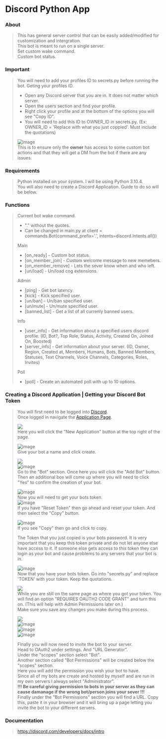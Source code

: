 # Discord Python App

### About
> This has general server control that can be easily added/modified for customization and intergration.\
> This bot is meant to run on a single server.\
> Set custom wake command.\
> Custom bot status.

### Important
> You will need to add your profiles ID to secrets.py before running the bot.
> Geting your profiles ID.
> * Open any Discord server that you are in. It does not matter which server.
> * Open the users section and find your profile.
> * Right click your profile and at the bottom of the options you will see "Copy ID".
> * You will need to add this ID to OWNER_ID in secrets.py. (Ex: OWNER_ID = 'Replace with what you just coppied'. Must include the quotations)
>
> ![image](https://user-images.githubusercontent.com/76274780/183743145-e28e8ce2-2b92-41c3-93ca-58f612b45120.png) \
> This is to ensure only the **owner** has access to some custom bot actions and that they will get a DM from the bot if there are any issues.

### Requirements
> Python installed on your system.
> I will be using Python 3.10.4.\
> You will also need to create a Discord Application.
> Guide to do so will be below.

### Functions
> Current bot wake command.
> * "." without the quotes.
> * Can be changed in main.py at client = commands.Bot(command_prefix='.', intents=discord.Intents.all())
>
> Main
> * [on_ready] - Custom bot status. 
> * [on_member_join] - Custom welcome message to new memebers. 
> * [on_member_remove] - Lets the sever know when and who left. 
> * [un/load] - Un/load cog extensions. 
>
> Admin
> * [ping] - Get bot latency.
> * [kick] - Kick specified user.
> * [un/ban] - Un/ban specified user.
> * [un/mute] - Un/mute specified user.
> * [banned_list] - Get a list of all currenly banned users.
>
> Info
> * [user_info] - Get information about a specified users discord profile. (ID, Bot?, Top Role, Status, Activity, Created On, Joined On, Boosted)
> * [server_info] - Get information about your server. (ID, Owner, Region, Created at, Members, Humans, Bots, Banned Members, Statuses, Text Channels, Voice Channels, Categories, Roles, Invites)
>
> Poll
> * [poll] - Create an automated poll with up to 10 options.

### Creating a Discord Application | Getting your Discord Bot Token
> You will first need to be logged into <a href="https://discord.com/" target="_blank">Discord</a>.\
> Once logged in navigate the <a href="https://discord.com/developers/applications" target="_blank">Application Page</a>.
>
> ![](https://media1.giphy.com/media/WafWQYFim4VHOBKixh/giphy.gif?cid=790b761127444bfeae3d7c499ee4acd5836d12cd91ff05ad&rid=giphy.gif&ct=g) \
> Here you will click the "New Application" button at the top right of the page.
>
> ![image](https://user-images.githubusercontent.com/76274780/183726302-42c622f2-1569-4bdd-841b-c4b476ca1ca5.png) \
> Give your bot a name and click create.
>
> ![](https://media0.giphy.com/media/A5Mu7C99pqhrINj5h1/giphy.gif?cid=790b761161baa864159eec64bb701042657b5a8527630b19&rid=giphy.gif&ct=g) \
> ![image](https://user-images.githubusercontent.com/76274780/183726386-cecb1bc6-c5c3-4818-bd52-d11a06623224.png) \
> Go to the "Bot" section. Once here you will click the "Add Bot" button.\
> Then an additional box will come up where you will need to click "Yes" to confirm the creation of your bot.
>
> ![image](https://user-images.githubusercontent.com/76274780/183727068-cf24d5cd-7595-464e-a436-cecc58c6c383.png) \
> Now you will need to get your bots token. \
> ![image](https://user-images.githubusercontent.com/76274780/183727113-0c594b6d-d8d1-48d0-a69a-5b7107442c58.png) \
> If you have "Reset Token" then go ahead and reset your token. And then select the "Copy" button.
>
> ![image](https://user-images.githubusercontent.com/76274780/183727924-cc596bb2-5c3c-4378-b795-04876055e1c1.png) \
> If you see "Copy" then go and click to copy.
> 
> The Token that you just copied is your bots password. It is very important that you keep this token private and do not let anyone else have access to it.
> If someone else gets access to this token they can login as your bot and cause problems to any servers that your bot is in.
>
> ![image](https://user-images.githubusercontent.com/76274780/183743145-e28e8ce2-2b92-41c3-93ca-58f612b45120.png) \
> Now that you have your bots token. Go into "secrets.py" and replace 'TOKEN' with your token. Keep the quotations.
>
> ![](https://media3.giphy.com/media/DxVQemUsIRpktbe3IW/giphy.gif?cid=790b761146e6253fae5bf9cb29548af30e25747475082eed&rid=giphy.gif&ct=g)\
> While you are still on the same page as where you got your token. You will find an option "REQUIRES OAUTH2 CODE GRANT" and turn this on. (This will help with Admin Permissions later on.) \
> Make sure you save any changes you make during this process.
>
> ![](https://media0.giphy.com/media/YUHkl9XjJUzValQIzy/giphy.gif?cid=790b7611ebfb096471d8ca6f38f3940e3238c8a22c1b7736&rid=giphy.gif&ct=g) \
> ![image](https://user-images.githubusercontent.com/76274780/183733859-df865bf2-4560-45ae-8f20-7b328c581f4a.png) \
> ![image](https://user-images.githubusercontent.com/76274780/183733917-006178c4-eb9b-45ef-8641-49083cedebf1.png) \
> ![image](https://user-images.githubusercontent.com/76274780/183733939-6f7b6459-d623-46ba-b474-74930666b48f.png) 
>
> Finally you will now need to invite the bot to your server. \
> Head to OAuth2 under settings. And "URL Generator". \
> Under the "scopes" section select "Bot". \
> Another section called "Bot Permissions" will be created below the "scopes" section.\
> Here you will add the permission you wish your bot to have. \
> Since all of my bots are create and hosted by myself and are run in my own servers I always select "Administrator". \
> **!!! Be careful giving permission to bots in your server as they can cause damanage if the wrong bot/person joins your sever !!!** \
> Finally under the "Bot Permissions" section you will find a URL. Copy this, paste it in your browser and it will bring up a page letting you invite the bot to your different servers.

### Documentation
> https://discord.com/developers/docs/intro